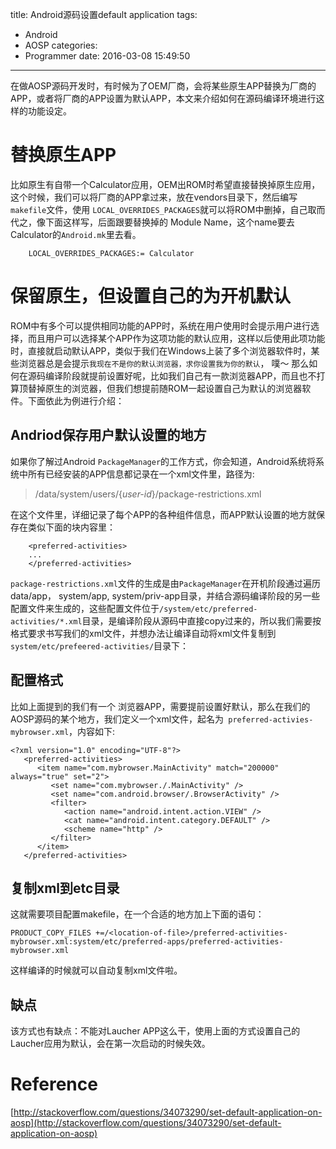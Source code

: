 title: Android源码设置default application
tags:
  - Android
  - AOSP
categories:
  - Programmer
date: 2016-03-08 15:49:50
---
在做AOSP源码开发时，有时候为了OEM厂商，会将某些原生APP替换为厂商的APP，或者将厂商的APP设置为默认APP，本文来介绍如何在源码编译环境进行这样的功能设定。
<!--more-->
# 替换原生APP
比如原生有自带一个Calculator应用，OEM出ROM时希望直接替换掉原生应用，这个时候，我们可以将厂商的APP拿过来，放在vendors目录下，然后编写`makefile`文件，使用 `LOCAL_OVERRIDES_PACKAGES`就可以将ROM中删掉，自己取而代之，像下面这样写，后面跟要替换掉的 Module Name，这个name要去Calculator的`Android.mk`里去看。
```
    LOCAL_OVERRIDES_PACKAGES:= Calculator
```
# 保留原生，但设置自己的为开机默认
ROM中有多个可以提供相同功能的APP时，系统在用户使用时会提示用户进行选择，而且用户可以选择某个APP作为这项功能的默认应用，这样以后使用此项功能时，直接就启动默认APP，类似于我们在Windows上装了多个浏览器软件时，某些浏览器总是会提示`我现在不是你的默认浏览器，求你设置我为你的默认`， 噗～
那么如何在源码编译阶段就提前设置好呢，比如我们自己有一款浏览器APP，而且也不打算顶替掉原生的浏览器，但我们想提前随ROM一起设置自己为默认的浏览器软件。下面依此为例进行介绍：
## Andriod保存用户默认设置的地方
如果你了解过Android `PackageManager`的工作方式，你会知道，Android系统将系统中所有已经安装的APP信息都记录在一个xml文件里，路径为:
> /data/system/users/{*user-id*}/package-restrictions.xml

在这个文件里，详细记录了每个APP的各种组件信息，而APP默认设置的地方就保存在类似下面的块内容里：
```
    <preferred-activities>
    ...
    </preferred-activities>
```
`package-restrictions.xml`文件的生成是由`PackageManager`在开机阶段通过遍历 data/app， system/app, system/priv-app目录，并结合源码编译阶段的另一些配置文件来生成的，这些配置文件位于`/system/etc/preferred-activities/*.xml`目录，是编译阶段从源码中直接copy过来的，所以我们需要按格式要求书写我们的xml文件，并想办法让编译自动将xml文件复制到`system/etc/prefeered-activities/`目录下：

## 配置格式
比如上面提到的我们有一个 浏览器APP，需要提前设置好默认，那么在我们的AOSP源码的某个地方，我们定义一个xml文件，起名为` preferred-activies-mybrowser.xml`，内容如下:
```
<?xml version="1.0" encoding="UTF-8"?>
   <preferred-activities>
      <item name="com.mybrowser.MainActivity" match="200000" always="true" set="2">
         <set name="com.mybrowser./.MainActivity" />
         <set name="com.android.browser/.BrowserActivity" />
         <filter>
            <action name="android.intent.action.VIEW" />
            <cat name="android.intent.category.DEFAULT" />
            <scheme name="http" />
         </filter>
      </item>
   </preferred-activities>
```
## 复制xml到etc目录
这就需要项目配置makefile，在一个合适的地方加上下面的语句：
```
PRODUCT_COPY_FILES +=/<location-of-file>/preferred-activities-mybrowser.xml:system/etc/preferred-apps/preferred-activities-mybrowser.xml
```
这样编译的时候就可以自动复制xml文件啦。
## 缺点
该方式也有缺点：不能对Laucher APP这么干，使用上面的方式设置自己的Laucher应用为默认，会在第一次启动的时候失效。 


# Reference
[http://stackoverflow.com/questions/34073290/set-default-application-on-aosp](http://stackoverflow.com/questions/34073290/set-default-application-on-aosp)

